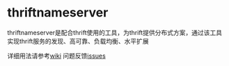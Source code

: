 # thriftnameserver

thriftnameserver是配合thrift使用的工具，为thrift提供分布式方案，通过该工具实现thrift服务的发现、高可靠、负载均衡、水平扩展

详细用法请参考[wiki](https://git.ws.700bike.com.cn/pubservice/thriftnameserver/wikis/home "thriftnameserver wiki")
问题反馈[issues](https://git.ws.700bike.com.cn/pubservice/thriftnameserver/issues?assignee_id=&author_id=&label_name=&milestone_id=&scope=all&sort=created_desc&state=all)
